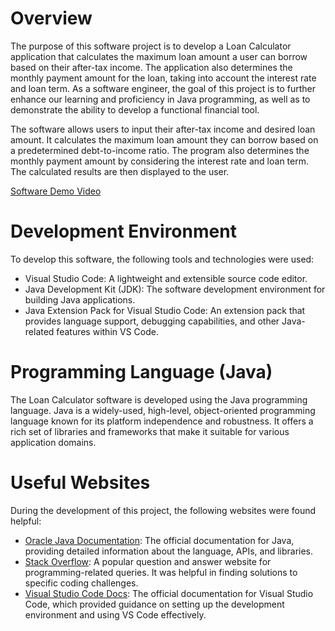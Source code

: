 # Overview

The purpose of this software project is to develop a Loan Calculator application that calculates the maximum loan amount a user can borrow based on their after-tax income. The application also determines the monthly payment amount for the loan, taking into account the interest rate and loan term. As a software engineer, the goal of this project is to further enhance our learning and proficiency in Java programming, as well as to demonstrate the ability to develop a functional financial tool.

The software allows users to input their after-tax income and desired loan amount. It calculates the maximum loan amount they can borrow based on a predetermined debt-to-income ratio. The program also determines the monthly payment amount by considering the interest rate and loan term. The calculated results are then displayed to the user.

[Software Demo Video](https://youtu.be/8BbxRky7E5k)

# Development Environment

To develop this software, the following tools and technologies were used:

* Visual Studio Code: A lightweight and extensible source code editor.
* Java Development Kit (JDK): The software development environment for building Java applications.
* Java Extension Pack for Visual Studio Code: An extension pack that provides language support, debugging capabilities, and other Java-related features within VS Code.

# Programming Language (Java)
The Loan Calculator software is developed using the Java programming language. Java is a widely-used, high-level, object-oriented programming language known for its platform independence and robustness. It offers a rich set of libraries and frameworks that make it suitable for various application domains.

# Useful Websites

During the development of this project, the following websites were found helpful:

* [Oracle Java Documentation](https://docs.oracle.com/en/java/): The official documentation for Java, providing detailed information about the language, APIs, and libraries.
* [Stack Overflow](https://stackoverflow.com/): A popular question and answer website for programming-related queries. It was helpful in finding solutions to specific coding challenges.
* [Visual Studio Code Docs](https://code.visualstudio.com/docs): The official documentation for Visual Studio Code, which provided guidance on setting up the development environment and using VS Code effectively.